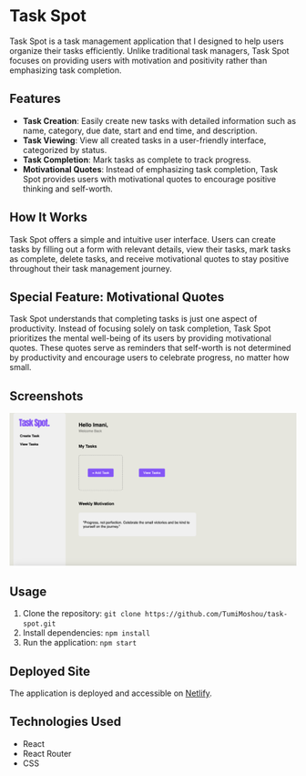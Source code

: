 # Task Spot

Task Spot is a task management application that I designed to help users organize their tasks efficiently. Unlike traditional task managers, Task Spot focuses on providing users with motivation and positivity rather than emphasizing task completion.

## Features

- **Task Creation**: Easily create new tasks with detailed information such as name, category, due date, start and end time, and description.
- **Task Viewing**: View all created tasks in a user-friendly interface, categorized by status.
- **Task Completion**: Mark tasks as complete to track progress.
- **Motivational Quotes**: Instead of emphasizing task completion, Task Spot provides users with motivational quotes to encourage positive thinking and self-worth.

## How It Works

Task Spot offers a simple and intuitive user interface. Users can create tasks by filling out a form with relevant details, view their tasks, mark tasks as complete, delete tasks, and receive motivational quotes to stay positive throughout their task management journey.

## Special Feature: Motivational Quotes

Task Spot understands that completing tasks is just one aspect of productivity. Instead of focusing solely on task completion, Task Spot prioritizes the mental well-being of its users by providing motivational quotes. These quotes serve as reminders that self-worth is not determined by productivity and encourage users to celebrate progress, no matter how small.

## Screenshots

![Task Spot Welcome Page](public/images/task-spot-welcome-page.png)

## Usage

1. Clone the repository: `git clone https://github.com/TumiMoshou/task-spot.git`
2. Install dependencies: `npm install`
3. Run the application: `npm start`

## Deployed Site

The application is deployed and accessible on [Netlify](https://660cf483a926d3917f9a7f80--rococo-nasturtium-b6f3ad.netlify.app/).

## Technologies Used

- React
- React Router
- CSS
